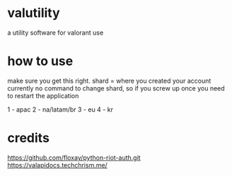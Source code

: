 # valutility

a utility software for valorant use

# how to use

make sure you get this right. shard = where you created your account
currently no command to change shard, so if you screw up once you need to restart the application

1 - apac
2 - na/latam/br
3 - eu
4 - kr

# credits

https://github.com/floxay/python-riot-auth.git
https://valapidocs.techchrism.me/
